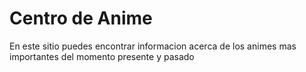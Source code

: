 # Centro de Anime

En este sitio puedes encontrar informacion acerca de los animes mas importantes del momento presente y pasado